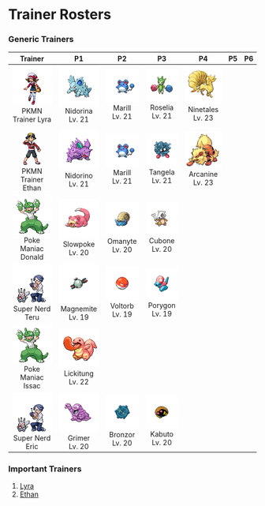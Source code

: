 # Trainer Rosters

### Generic Trainers

| Trainer | P1 | P2 | P3 | P4 | P5 | P6 |
|:-------:|:--:|:--:|:--:|:--:|:--:|:--:|
| ![PKMN Trainer Lyra](../../assets/important_trainers/lyra.png "PKMN Trainer Lyra")<br>PKMN Trainer Lyra | ![Nidorina](../../assets/sprites/nidorina/front.gif "Nidorina")<br>Nidorina<br>Lv. 21 | ![Marill](../../assets/sprites/marill/front.gif "Marill")<br>Marill<br>Lv. 21 | ![Roselia](../../assets/sprites/roselia/front.gif "Roselia")<br>Roselia<br>Lv. 21 | ![Ninetales](../../assets/sprites/ninetales/front.gif "Ninetales")<br>Ninetales<br>Lv. 23 |
| ![PKMN Trainer Ethan](../../assets/important_trainers/ethan.png "PKMN Trainer Ethan")<br>PKMN Trainer Ethan | ![Nidorino](../../assets/sprites/nidorino/front.gif "Nidorino")<br>Nidorino<br>Lv. 21 | ![Marill](../../assets/sprites/marill/front.gif "Marill")<br>Marill<br>Lv. 21 | ![Tangela](../../assets/sprites/tangela/front.gif "Tangela")<br>Tangela<br>Lv. 21 | ![Arcanine](../../assets/sprites/arcanine/front.gif "Arcanine")<br>Arcanine<br>Lv. 23 |
| ![Poke Maniac Donald](../../assets/trainers/poke_maniac.png "Poke Maniac Donald")<br>Poke Maniac Donald | ![Slowpoke](../../assets/sprites/slowpoke/front.gif "Slowpoke")<br>Slowpoke<br>Lv. 20 | ![Omanyte](../../assets/sprites/omanyte/front.gif "Omanyte")<br>Omanyte<br>Lv. 20 | ![Cubone](../../assets/sprites/cubone/front.gif "Cubone")<br>Cubone<br>Lv. 20 |
| ![Super Nerd Teru](../../assets/trainers/super_nerd.png "Super Nerd Teru")<br>Super Nerd Teru | ![Magnemite](../../assets/sprites/magnemite/front.gif "Magnemite")<br>Magnemite<br>Lv. 19 | ![Voltorb](../../assets/sprites/voltorb/front.gif "Voltorb")<br>Voltorb<br>Lv. 19 | ![Porygon](../../assets/sprites/porygon/front.gif "Porygon")<br>Porygon<br>Lv. 19 |
| ![Poke Maniac Issac](../../assets/trainers/poke_maniac.png "Poke Maniac Issac")<br>Poke Maniac Issac | ![Lickitung](../../assets/sprites/lickitung/front.gif "Lickitung")<br>Lickitung<br>Lv. 22 |
| ![Super Nerd Eric](../../assets/trainers/super_nerd.png "Super Nerd Eric")<br>Super Nerd Eric | ![Grimer](../../assets/sprites/grimer/front.gif "Grimer")<br>Grimer<br>Lv. 20 | ![Bronzor](../../assets/sprites/bronzor/front.gif "Bronzor")<br>Bronzor<br>Lv. 20 | ![Kabuto](../../assets/sprites/kabuto/front.gif "Kabuto")<br>Kabuto<br>Lv. 20 |


### Important Trainers

1. [Lyra](important_trainers.md#lyra)
1. [Ethan](important_trainers.md#ethan)
